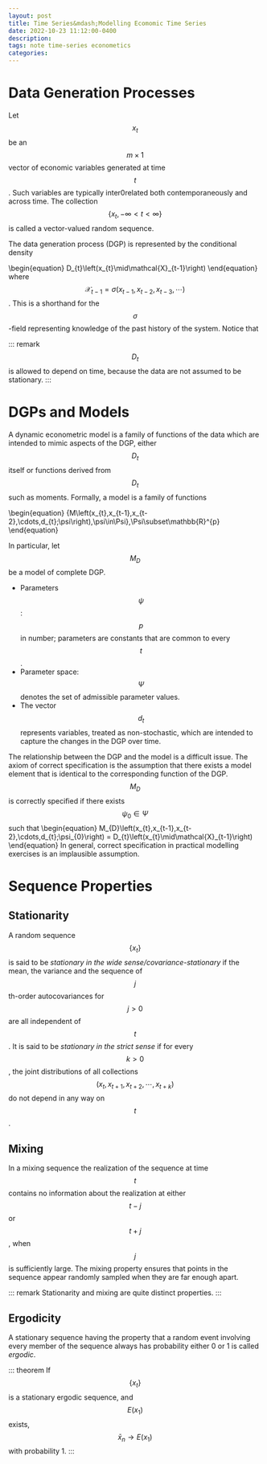 ```yaml
---
layout: post
title: Time Series&mdash;Modelling Ecomomic Time Series
date: 2022-10-23 11:12:00-0400
description: 
tags: note time-series econometics
categories: 
---
```


# Data Generation Processes

Let $$x_{t}$$ be an $$m\times 1$$ vector of economic variables generated at
time $$t$$. Such variables are typically inter0related both
contemporaneously and across time. The collection
$$\{x_{t},-\infty< t < \infty\}$$ is called a vector-valued random sequence.

The data generation process (DGP) is represented by the conditional
density 

\begin{equation}
D_{t}\left(x_{t}\mid\mathcal{X}_{t-1}\right)
\end{equation}
where
$$\mathcal{X}_{t-1}=\sigma\left(x_{t-1},x_{t-2},x_{t-3},\cdots\right)$$.
This is a shorthand for the $$\sigma$$-field representing knowledge of the
past history of the system. Notice that

::: remark
$$D_{t}$$ is allowed to depend on time, because the data are not assumed
to be stationary.
:::

# DGPs and Models

A dynamic econometric model is a family of functions of the data which
are intended to mimic aspects of the DGP, either $$D_{t}$$ itself or
functions derived from $$D_{t}$$ such as moments. Formally, a model is a
family of functions 

\begin{equation}
\{M\left(x_{t},x_{t-1},x_{t-2},\cdots,d_{t};\psi\right),\psi\in\Psi\},\Psi\subset\mathbb{R}^{p}
\end{equation}

In particular, let $$M_{D}$$ be a model of complete DGP.

-   Parameters $$\psi$$: $$p$$ in number; parameters are constants that
    are common to every $$t$$.
-   Parameter space: $$\Psi$$ denotes the set of admissible parameter
    values.
-   The vector $$d_{t}$$ represents variables, treated as
    non-stochastic, which are intended to capture the changes in the DGP
    over time.

The relationship between the DGP and the model is a difficult issue. The
axiom of correct specification is the assumption that there exists a
model element that is identical to the corresponding function of the
DGP. $$M_{D}$$ is correctly specified if there exists
$$\psi_{0}\in\Psi$$ such that 
\begin{equation}
M_{D}\left(x_{t},x_{t-1},x_{t-2},\cdots,d_{t};\psi_{0}\right) = D_{t}\left(x_{t}\mid\mathcal{X}_{t-1}\right)
\end{equation}
In general, correct specification in practical modelling
exercises is an implausible assumption.

# Sequence Properties

## Stationarity

A random sequence $$\{x_{t}\}$$ is said to be *stationary in the wide
sense/covariance-stationary* if the mean, the variance and the sequence
of $$j$$th-order autocovariances for $$j>0$$ are all independent of $$t$$. It
is said to be *stationary in the strict sense* if for every $$k>0$$, the
joint distributions of all collections
$$\left(x_{t},x_{t+1},x_{t+2},\cdots,x_{t+k}\right)$$ do not depend in
any way on $$t$$.

## Mixing

In a mixing sequence the realization of the sequence at time $$t$$
contains no information about the realization at either $$t-j$$ or $$t+j$$,
when $$j$$ is sufficiently large. The mixing property ensures that points
in the sequence appear randomly sampled when they are far enough apart.

::: remark
Stationarity and mixing are quite distinct properties.
:::

## Ergodicity

A stationary sequence having the property that a random event involving
every member of the sequence always has probability either 0 or 1 is
called *ergodic*.

::: theorem
If $$\{x_{t}\}$$ is a stationary ergodic sequence, and $$E(x_1)$$ exists,
$$\bar{x}_{n}\to E(x_{1})$$ with probability 1.
:::